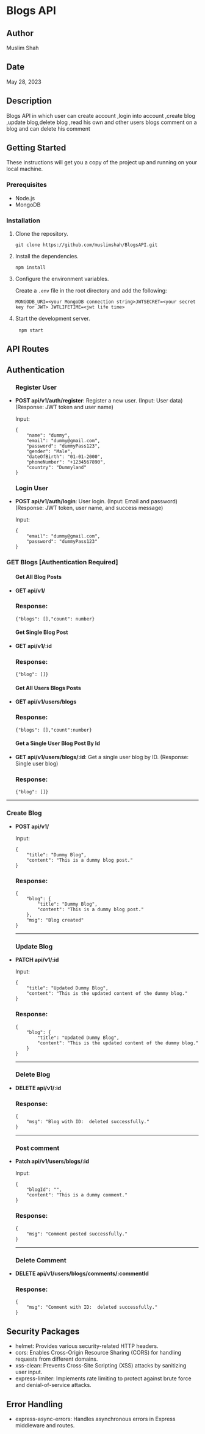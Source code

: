 
<html>
<body>
    <h1>Blogs API</h1>
    <h2>Author</h2>
    <p>Muslim Shah</p>
    <h2>Date</h2>
     <p>May 28, 2023</p>
    <h2>Description</h2>
    <p>Blogs API in which user can create account ,login into account ,create blog ,update blog,delete blog ,read his own and other
	users blogs comment on a blog and can delete his comment</p>
    <h2>Getting Started</h2>
    <p>These instructions will get you a copy of the project up and running on your local machine.</p>
    <h3>Prerequisites</h3>
    <ul>
        <li>Node.js</li>
        <li>MongoDB</li>
    </ul>
    <h3>Installation</h3>
    <ol>
        <li>Clone the repository.</li>
       <pre><code>git clone https://github.com/muslimshah/BlogsAPI.git</code></pre>
        <li>Install the dependencies.</li>
       <pre><code>npm install</code></pre>
        <li>Configure the environment variables.</li>
        <p>Create a <code>.env</code> file in the root directory and add the following:</p>
        <pre><code>MONGODB_URI=&lt;your MongoDB connection string&gt;JWTSECRET=&lt;your secret key for JWT&gt; JWTLIFETIME=&lt;jwt life time&gt; </code></pre>
        <li>Start the development server.</li>
	    <pre> <code>npm start</code></pre>
    </ol>
    <h2>API Routes</h2>
    <h2>Authentication</h2>	
    <ul>
	<h3>Register User</h3>  
        <li><strong>POST api/v1/auth/register</strong>: Register a new user. (Input: User data) (Response: JWT token and user name)</li>
        <p>Input:</p>
        <pre><code>{
    "name": "dummy",
    "email": "dummy@gmail.com",
    "password": "dummyPass123",
    "gender": "Male",
    "dateOfBirth": "01-01-2000",
    "phoneNumber": "+1234567890",
    "country": "Dummyland"
}</code></pre>
	  <h3>Login User</h3>  
        <li><strong>POST api/v1/auth/login</strong>: User login. (Input: Email and password) (Response: JWT token, user name, and success message)</li>
        <p>Input:</p>
        <pre><code>{
    "email": "dummy@gmail.com",
    "password": "dummyPass123"
}</code></pre>
    </ul>
    <h3>GET Blogs [Authentication Required]</h3>
    <ul><h4>Get All Blog Posts</h4>
        <li><strong>GET api/v1/</strong></li>
	 <h3>Response:</h3>
	 <pre><code>{"blogs": [<Blogs>],"count": number}</code></pre>
	  <h4>Get Single Blog Post</h4>
        <li><strong>GET api/v1/:id</strong></li>
	 <h3>Response:</h3>
	 <pre><code>{"blog": [<Blog>]}</code></pre>
	  <h4>Get All Users Blogs Posts</h4>
        <li><strong>GET api/v1/users/blogs</strong></li>
	 <h3>Response:</h3>
	 <pre><code>{"blogs": [<Blogs>],"count":number}</code></pre>
	  <h4>Get a Single User Blog Post By Id</h4>
        <li><strong>GET api/v1/users/blogs/:id</strong>: Get a single user blog by ID. (Response: Single user blog)</li>
	<h3>Response:</h3>
	 <pre><code>{"blog": [<Blog>]}</code></pre>
	</ul>
	<hr>
	<h3>Create Blog</h3>
<ul>
    <li><strong>POST api/v1/</strong></li>
    <p>Input:</p>
    <pre><code>{
    "title": "Dummy Blog",
    "content": "This is a dummy blog post."
}</code></pre>
    <h3>Response:</h3>
    <pre><code>{
    "blog": {
        "title": "Dummy Blog",
        "content": "This is a dummy blog post."
    },
    "msg": "Blog created"
}</code></pre>
<hr>
<h3>Update Blog</h3>
    <li><strong>PATCH api/v1/:id</strong></li>
    <p>Input:</p>
    <pre><code>{
    "title": "Updated Dummy Blog",
    "content": "This is the updated content of the dummy blog."
}</code></pre>
    <h3>Response:</h3>
    <pre><code>{
    "blog": {
        "title": "Updated Dummy Blog",
        "content": "This is the updated content of the dummy blog."
    }
}</code></pre>
<hr>
<h3>Delete Blog</h3>
    <li><strong>DELETE api/v1/:id</strong></li>
      <h3>Response:</h3>
    <pre><code>{
    "msg": "Blog with ID: <blogId> deleted successfully."
}</code></pre>
<hr>
<h3>Post comment</h3>
    <li><strong>Patch api/v1/users/blogs/:id</strong></li>
    <p>Input:</p>
    <pre><code>{
    "blogId": "<blogId>",
    "content": "This is a dummy comment."
}</code></pre>
     <h3>Response:</h3>
    <pre><code>{
    "msg": "Comment posted successfully."
}</code></pre>
<hr>
<h3>Delete Comment</h3>
    <li><strong>DELETE api/v1/users/blogs/comments/:commentId</strong></li>
     <h3>Response:</h3>
    <pre><code>{
    "msg": "Comment with ID: <commentId> deleted successfully."
}</code></pre>
</ul>
  <h2>Security Packages</h2>
      <ul>
        <li>helmet: Provides various security-related HTTP headers.</li>
        <li>cors: Enables Cross-Origin Resource Sharing (CORS) for handling requests from different domains.</li>
        <li>xss-clean: Prevents Cross-Site Scripting (XSS) attacks by sanitizing user input.</li>
        <li>express-limiter: Implements rate limiting to protect against brute force and denial-of-service attacks.</li>
      </ul>
      <h2>Error Handling</h2>
      <ul>
        <li>express-async-errors: Handles asynchronous errors in Express middleware and routes.</li>
      </ul>
</body>
</html>
